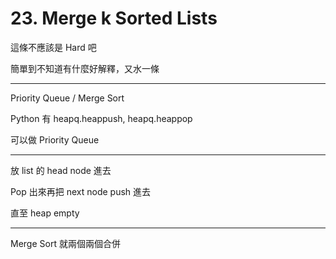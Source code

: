 # 23. Merge k Sorted Lists

這條不應該是 Hard 吧

簡單到不知道有什麼好解釋，又水一條

---

Priority Queue / Merge Sort

Python 有 heapq.heappush, heapq.heappop

可以做 Priority Queue

---

放 list 的 head node 進去

Pop 出來再把 next node push 進去

直至 heap empty

---

Merge Sort 就兩個兩個合併

